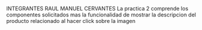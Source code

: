 INTEGRANTES
RAUL MANUEL CERVANTES
La practica 2 comprende los componentes solicitados mas la funcionalidad de mostrar la descripcion del producto relacionado al hacer click sobre la imagen